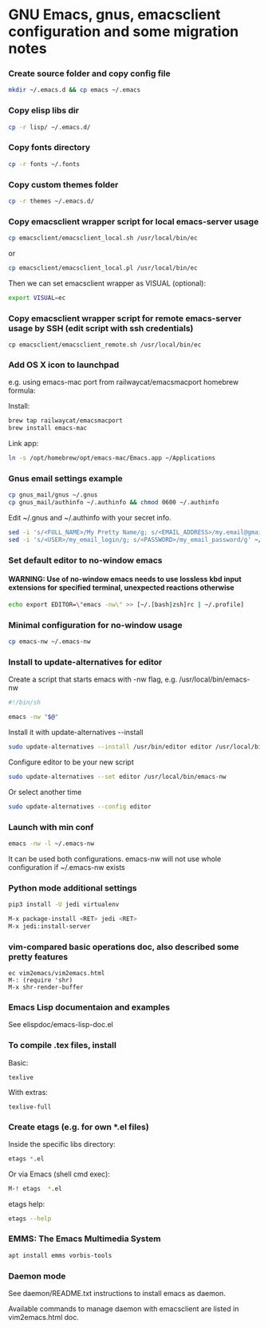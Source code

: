 # GNU Emacs, gnus, emacsclient configuration and some migration notes

### Create source folder and copy config file

``` bash
mkdir ~/.emacs.d && cp emacs ~/.emacs
```

### Copy elisp libs dir

``` bash
cp -r lisp/ ~/.emacs.d/
```

### Copy fonts directory

``` bash
cp -r fonts ~/.fonts
```

### Copy custom themes folder

``` bash
cp -r themes ~/.emacs.d/
```

### Copy emacsclient wrapper script for local emacs-server usage

``` bash
cp emacsclient/emacsclient_local.sh /usr/local/bin/ec
```
or

``` bash
cp emacsclient/emacsclient_local.pl /usr/local/bin/ec
```

Then we can set emacsclient wrapper as VISUAL (optional):

``` bash
export VISUAL=ec
```

### Copy emacsclient wrapper script for remote emacs-server usage by SSH (edit script with ssh credentials)

```
cp emacsclient/emacsclient_remote.sh /usr/local/bin/ec
```

### Add OS X icon to launchpad

e.g. using emacs-mac port from railwaycat/emacsmacport homebrew formula:

Install:

``` bash
brew tap railwaycat/emacsmacport
brew install emacs-mac
```

Link app:

``` bash
ln -s /opt/homebrew/opt/emacs-mac/Emacs.app ~/Applications
```

### Gnus email settings example

``` bash
cp gnus_mail/gnus ~/.gnus
cp gnus_mail/authinfo ~/.authinfo && chmod 0600 ~/.authinfo
```

Edit ~/.gnus and ~/.authinfo with your secret info.

``` bash
sed -i 's/<FULL_NAME>/My Pretty Name/g; s/<EMAIL_ADDRESS>/my.email@gmail.com/g' ~/.gnus
sed -i 's/<USER>/my_email_login/g; s/<PASSWORD>/my_email_password/g' ~/.authinfo
```

### Set default editor to no-window emacs

#### WARNING: Use of no-window emacs needs to use lossless kbd input extensions for specified terminal, unexpected reactions otherwise

```bash
echo export EDITOR=\"emacs -nw\" >> [~/.[bash|zsh]rc | ~/.profile]
```

### Minimal configuration for no-window usage
``` bash
cp emacs-nw ~/.emacs-nw
```

### Install to update-alternatives for editor

Create a script that starts emacs with -nw flag, e.g. /usr/local/bin/emacs-nw
``` bash
#!/bin/sh

emacs -nw "$@"
```

Install it with update-alternatives --install
``` bash
sudo update-alternatives --install /usr/bin/editor editor /usr/local/bin/emacs-nw 2
```

Configure editor to be your new script
``` bash
sudo update-alternatives --set editor /usr/local/bin/emacs-nw
```

Or select another time
``` bash
sudo update-alternatives --config editor
```

### Launch with min conf
``` bash
emacs -nw -l ~/.emacs-nw
```

It can be used both configurations. emacs-nw will not use whole configuration if ~/.emacs-nw exists

### Python mode additional settings

``` bash
pip3 install -U jedi virtualenv
```

``` bash
M-x package-install <RET> jedi <RET>
M-x jedi:install-server
```

### vim-compared basic operations doc, also described some pretty features

```
ec vim2emacs/vim2emacs.html
M-: (require 'shr)
M-x shr-render-buffer
```

### Emacs Lisp documentaion and examples

See elispdoc/emacs-lisp-doc.el

### To compile .tex files, install

Basic:
```
texlive
```

With extras:
```
texlive-full
```

### Create etags (e.g. for own *.el files)

Inside the specific libs directory:

``` bash
etags *.el
```

Or via Emacs (shell cmd exec):

``` bash
M-! etags  *.el
```

etags help:

``` bash
etags --help
```

### EMMS: The Emacs Multimedia System

``` bash
apt install emms vorbis-tools
```

### Daemon mode

See daemon/README.txt instructions to install emacs as daemon.

Available commands to manage daemon with emacsclient are listed in vim2emacs.html doc.
